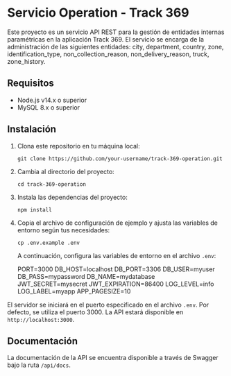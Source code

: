 # Servicio Operation - Track 369

Este proyecto es un servicio API REST para la gestión de entidades internas paramétricas en la aplicación Track 369. El servicio se encarga de la administración de las siguientes entidades: city, department, country, zone, identification_type, non_collection_reason, non_delivery_reason, truck, zone_history.

## Requisitos

- Node.js v14.x o superior
- MySQL 8.x o superior

## Instalación

1. Clona este repositorio en tu máquina local:

   `git clone https://github.com/your-username/track-369-operation.git`

2. Cambia al directorio del proyecto:

   `cd track-369-operation`

3. Instala las dependencias del proyecto:

   `npm install`

4. Copia el archivo de configuración de ejemplo y ajusta las variables de entorno según tus necesidades:

   `cp .env.example .env`

   A continuación, configura las variables de entorno en el archivo `.env`:

   PORT=3000
   DB_HOST=localhost
   DB_PORT=3306
   DB_USER=myuser
   DB_PASS=mypassword
   DB_NAME=mydatabase
   JWT_SECRET=mysecret
   JWT_EXPIRATION=86400
   LOG_LEVEL=info
   LOG_LABEL=myapp
   APP_PAGESIZE=10

El servidor se iniciará en el puerto especificado en el archivo `.env`. Por defecto, se utiliza el puerto 3000. La API estará disponible en `http://localhost:3000`.

## Documentación

La documentación de la API se encuentra disponible a través de Swagger bajo la ruta `/api/docs`.
